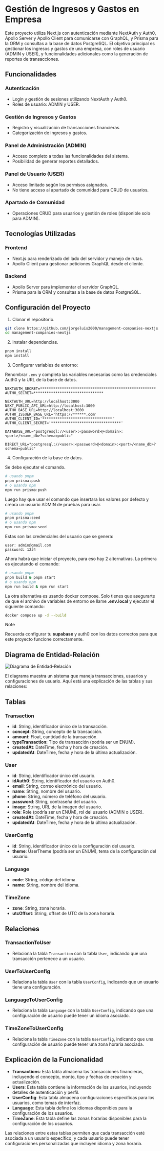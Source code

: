 # Gestión de Ingresos y Gastos en Empresa

Este proyecto utiliza Next.js con autenticación mediante NextAuth y Auth0, Apollo Server y Apollo Client para comunicarse con GraphQL, y Prisma para la ORM y consultas a la base de datos PostgreSQL. El objetivo principal es gestionar los ingresos y gastos de una empresa, con roles de usuario (ADMIN y USER), y funcionalidades adicionales como la generación de reportes de transacciones.

## Funcionalidades

### Autenticación

- Login y gestión de sesiones utilizando NextAuth y Auth0.
- Roles de usuario: ADMIN y USER.

### Gestión de Ingresos y Gastos

- Registro y visualización de transacciones financieras.
- Categorización de ingresos y gastos.

### Panel de Administración (ADMIN)

- Acceso completo a todas las funcionalidades del sistema.
- Posibilidad de generar reportes detallados.

### Panel de Usuario (USER)

- Acceso limitado según los permisos asignados.
- No tiene acceso al apartado de comunidad para CRUD de usuarios.

### Apartado de Comunidad

- Operaciones CRUD para usuarios y gestión de roles (disponible solo para ADMIN).

## Tecnologías Utilizadas

### Frontend

- Next.js para renderizado del lado del servidor y manejo de rutas.
- Apollo Client para gestionar peticiones GraphQL desde el cliente.

### Backend

- Apollo Server para implementar el servidor GraphQL.
- Prisma para la ORM y consultas a la base de datos PostgreSQL.

## Configuración del Proyecto

1. Clonar el repositorio.

```bash
git clone https://github.com/jorgeluis2000/management-companies-nextjs.git
cd management-companies-nextjs
```

2. Instalar dependencias.

```bash
pnpm install
npm install
```

3. Configurar variables de entorno:

Renombrar `.env` y completa las variables necesarias como las credenciales Auth0 y la URL de la base de datos.

```env
NEXTAUTH_SECRET=*****************************************************
AUTH0_SECRET=********************************

NEXTAUTH_URL=http://localhost:3000
NEXT_PUBLIC_API_URL=http://localhost:3000
AUTH0_BASE_URL=http://localhost:3000
AUTH0_ISSUER_BASE_URL='https://******.com'
AUTH0_CLIENT_ID='********************************'
AUTH0_CLIENT_SECRET='********************************'

DATABASE_URL="postgresql://<user>:<password>@<domain>:<port>/<name_db>?schema=public"

DIRECT_URL="postgresql://<user>:<password>@<domain>:<port>/<name_db>?schema=public"
```

4. Configuración de la base de datos.

Se debe ejecutar el comando.

```bash
# usando pnpm
pnpm prisma:push
# o usando npm
npm run prisma:push
```

Luego hay que usar el comando que insertara los valores por defecto y creara un usuario ADMIN de pruebas para usar.

```bash
# usando pnpm
pnpm prisma:seed
# o usando npm
npm run prisma:seed
```

Estas son las credenciales del usuario que se genera:

```text
user: admin@gmail.com
password: 1234
```

Ahora habrá que iniciar el proyecto, para eso hay 2 alternativas. La primera es ejecutando el comando:

```bash
# usando pnpm
pnpm build & pnpm start
# o usando npm
npm run build & npm run start
```

La otra alternativa es usando docker compose. Solo tienes que asegurarte de que el archivo de variables de entorno se llame **.env.local** y ejecutar el siguiente comando:

```bash
docker compose up -d --build
```

> [!NOTE]
> Recuerda configurar tu **supabase** y auth0 con los datos correctos para que este proyecto funcione correctamente.

## Diagrama de Entidad-Relación

![Diagrama de Entidad-Relación](/public/db_prisma.svg)

El diagrama muestra un sistema que maneja transacciones, usuarios y configuraciones de usuario. Aquí está una explicación de las tablas y sus relaciones:

## Tablas

### Transaction

- **id**: String, identificador único de la transacción.
- **concept**: String, concepto de la transacción.
- **amount**: Float, cantidad de la transacción.
- **typeTransaction**: Tipo de transacción (podría ser un ENUM).
- **createdAt**: DateTime, fecha y hora de creación.
- **updatedAt**: DateTime, fecha y hora de la última actualización.

### User

- **id**: String, identificador único del usuario.
- **idAuth0**: String, identificador del usuario en Auth0.
- **email**: String, correo electrónico del usuario.
- **name**: String, nombre del usuario.
- **phone**: String, número de teléfono del usuario.
- **password**: String, contraseña del usuario.
- **image**: String, URL de la imagen del usuario.
- **role**: Role (podría ser un ENUM), rol del usuario (ADMIN o USER).
- **createdAt**: DateTime, fecha y hora de creación.
- **updatedAt**: DateTime, fecha y hora de la última actualización.

### UserConfig

- **id**: String, identificador único de la configuración del usuario.
- **theme**: UserTheme (podría ser un ENUM), tema de la configuración del usuario.

### Language

- **code**: String, código del idioma.
- **name**: String, nombre del idioma.

### TimeZone

- **zone**: String, zona horaria.
- **utcOffset**: String, offset de UTC de la zona horaria.

## Relaciones

### TransactionToUser

- Relaciona la tabla `Transaction` con la tabla `User`, indicando que una transacción pertenece a un usuario.

### UserToUserConfig

- Relaciona la tabla `User` con la tabla `UserConfig`, indicando que un usuario tiene una configuración.

### LanguageToUserConfig

- Relaciona la tabla `Language` con la tabla `UserConfig`, indicando que una configuración de usuario puede tener un idioma asociado.

### TimeZoneToUserConfig

- Relaciona la tabla `TimeZone` con la tabla `UserConfig`, indicando que una configuración de usuario puede tener una zona horaria asociada.

## Explicación de la Funcionalidad

- **Transactions**: Esta tabla almacena las transacciones financieras, incluyendo el concepto, monto, tipo y fechas de creación y actualización.
- **Users**: Esta tabla contiene la información de los usuarios, incluyendo detalles de autenticación y perfil.
- **UserConfig**: Esta tabla almacena configuraciones específicas para los usuarios, como temas de interfaz.
- **Language**: Esta tabla define los idiomas disponibles para la configuración de los usuarios.
- **TimeZone**: Esta tabla define las zonas horarias disponibles para la configuración de los usuarios.

Las relaciones entre estas tablas permiten que cada transacción esté asociada a un usuario específico, y cada usuario puede tener configuraciones personalizadas que incluyen idioma y zona horaria.
